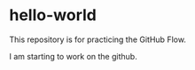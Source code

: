 # hello-world
This repository is for practicing the GitHub Flow.

I am starting to work on the github.
